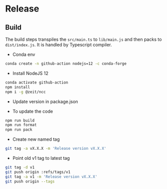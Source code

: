 # Release

## Build

The build steps transpiles the `src/main.ts` to `lib/main.js` and then packs to `dist/index.js`. It is handled by Typescript compiler.


- Conda env

```bash
conda create -n github-action nodejs=12 -c conda-forge
```

- Install NodeJS 12

```bash
conda activate github-action
npm install
npm i -g @zeit/ncc
```

- Update version in package.json

- To update the code

```bash
npm run build
npm run format
npm run pack
```

- Create new named tag

```bash
git tag -a vX.X.X -m 'Release version vX.X.X'
```

- Point old v1 tag to latest tag

```bash
git tag -d v1
git push origin :refs/tags/v1
git tag -a v1 -m 'Release version vX.X.X'
git push origin --tags
```
